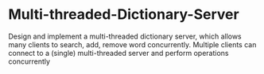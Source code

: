 # Multi-threaded-Dictionary-Server
Design and implement a multi-threaded dictionary server, which allows many clients to search, add, remove word concurrently. Multiple clients can connect to a (single) multi-threaded server and perform operations concurrently
